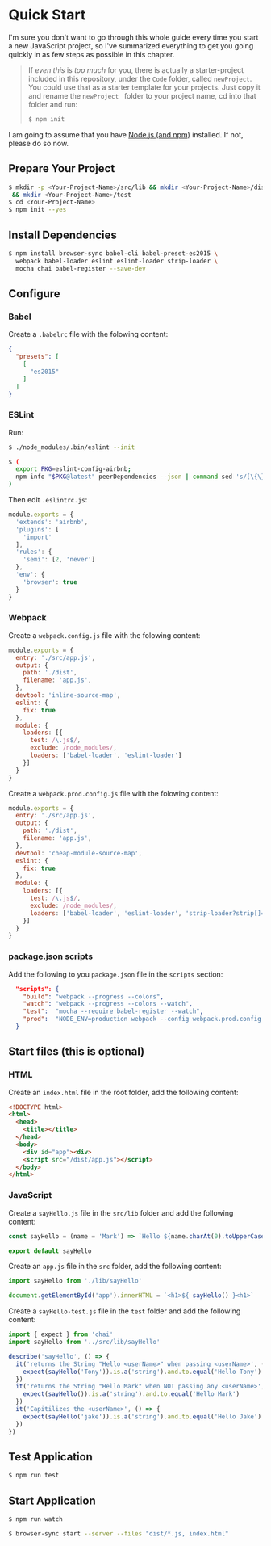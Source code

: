 # Quick Start
I'm sure you don't want to go through this whole guide every time you start a new JavaScript project, so I've summarized everything to get you going quickly in as few steps as possible in this chapter.

>If _even this_ is _too much_ for you, there is actually a starter-project included in this repository, under the ```Code``` folder, called ```newProject```.  You could use that as a starter template for your projects.  Just copy it and rename the ```newProject ``` folder to your project name, cd into that folder and run:
>
>```bash
>$ npm init
>```

I am going to assume that you have [Node.js (and npm)](https://nodejs.org/en/download/) installed.  If not, please do so now.

## Prepare Your Project

```bash
$ mkdir -p <Your-Project-Name>/src/lib && mkdir <Your-Project-Name>/dist \
 && mkdir <Your-Project-Name>/test
$ cd <Your-Project-Name>
$ npm init --yes
```

## Install Dependencies

```bash
$ npm install browser-sync babel-cli babel-preset-es2015 \
  webpack babel-loader eslint eslint-loader strip-loader \
  mocha chai babel-register --save-dev
```

## Configure
### Babel
Create a ```.babelrc``` file with the folowing content:

```JSON
{
  "presets": [
    [
      "es2015"
    ]
  ]
}
```

### ESLint
Run:

```bash
$ ./node_modules/.bin/eslint --init
```

```bash
$ (
  export PKG=eslint-config-airbnb;
  npm info "$PKG@latest" peerDependencies --json | command sed 's/[\{\},]//g ; s/: /@/g' | xargs npm install --save-dev "$PKG@latest"
)
```

Then edit ```.eslintrc.js```:

```JavaScript
module.exports = {
  'extends': 'airbnb',
  'plugins': [
    'import'
  ],
  'rules': {
    'semi': [2, 'never']
  },
  'env': {
    'browser': true
  }
}
```

### Webpack
Create a ```webpack.config.js``` file with the folowing content:

```JavaScript
module.exports = {
  entry: './src/app.js',
  output: {
    path: './dist',
    filename: 'app.js',
  },
  devtool: 'inline-source-map',
  eslint: {
    fix: true
  },
  module: {
    loaders: [{
      test: /\.js$/,
      exclude: /node_modules/,
      loaders: ['babel-loader', 'eslint-loader']
    }]
  }
}
```

Create a ```webpack.prod.config.js``` file with the folowing content:

```JavaScript
module.exports = {
  entry: './src/app.js',
  output: {
    path: './dist',
    filename: 'app.js',
  },
  devtool: 'cheap-module-source-map',
  eslint: {
    fix: true
  },
  module: {
    loaders: [{
      test: /\.js$/,
      exclude: /node_modules/,
      loaders: ['babel-loader', 'eslint-loader', 'strip-loader?strip[]=console.log']
    }]
  }
}
```
### package.json scripts
Add the following to you ```package.json``` file in the ```scripts``` section:

```JSON
  "scripts": {
    "build": "webpack --progress --colors",
    "watch": "webpack --progress --colors --watch",
    "test":  "mocha --require babel-register --watch",
    "prod":  "NODE_ENV=production webpack --config webpack.prod.config.js -p"
  }
```

## Start files (this is optional)
### HTML
Create an ```index.html``` file in the root folder, add the following content:

```html
<!DOCTYPE html>
<html>
  <head>
    <title></title>
  </head>
  <body>
    <div id="app"><div>
    <script src="/dist/app.js"></script>
  </body>
</html>
```

### JavaScript
Create a ```sayHello.js``` file in the ```src/lib``` folder and add the following content:

```JavaScript
const sayHello = (name = 'Mark') => `Hello ${name.charAt(0).toUpperCase() + name.slice(1).toLowerCase()}`

export default sayHello
```

Create an ```app.js``` file in the ```src``` folder, add the following content:

```JavaScript
import sayHello from './lib/sayHello'

document.getElementById('app').innerHTML = `<h1>${ sayHello() }<h1>`
```

Create a ```sayHello-test.js``` file in the ```test``` folder and add the following content:

```JavaScript
import { expect } from 'chai'
import sayHello from '../src/lib/sayHello'

describe('sayHello', () => {
  it('returns the String "Hello <userName>" when passing <userName>', () => {
    expect(sayHello('Tony')).is.a('string').and.to.equal('Hello Tony')
  })
  it('returns the String "Hello Mark" when NOT passing any <userName>', () => {
    expect(sayHello()).is.a('string').and.to.equal('Hello Mark')
  })
  it('Capitilizes the <userName>', () => {
    expect(sayHello('jake')).is.a('string').and.to.equal('Hello Jake')
  })
})
```

## Test Application

```bash
$ npm run test
```

## Start Application

```bash
$ npm run watch
```

```bash
$ browser-sync start --server --files "dist/*.js, index.html"
```
